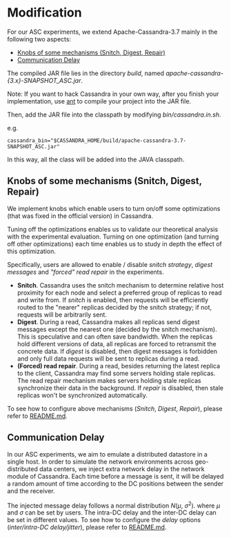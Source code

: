 # Modification

For our ASC experiments, we extend Apache-Cassandra-3.7 mainly in the following two aspects: 

* [Knobs of some mechanisms (Snitch, Digest, Repair)](#knobs)
* [Communication Delay](#delay)



The compiled JAR file lies in the directory *build*, named *apache-cassandra-{3.x}-SNAPSHOT_ASC.jar*.

Note: If you want to hack Cassandra in your own way, after you finish your implementation, use [ant](http://ant.apache.org) to compile your project into the JAR file. 

Then, add the JAR file into the classpath by modifying *bin/cassandra.in.sh*.

e.g.

`cassandra_bin="$CASSANDRA_HOME/build/apache-cassandra-3.7-SNAPSHOT_ASC.jar"`

In this way, all the class will be added into the JAVA classpath.



## <span id="knobs">Knobs of some mechanisms (Snitch, Digest, Repair)</span>

We implement knobs which enable users to turn on/off some optimizations (that was fixed in the official version) in Cassandra. 

Tuning off the optimizations enables us to validate our theoretical analysis with the experimental evaluation. Turning on one optimization (and turning off other optimizations) each time enables
us to study in depth the effect of this optimization.

Specifically, users are allowed to enable / disable *snitch strategy*, *digest messages* and *"forced" read repair* in the experiments. 

* **Snitch**. Cassandra uses the snitch mechanism to determine relative host proximity for each node and select a preferred group of replicas to read and write from. If *snitch* is enabled, then requests will be efficiently routed to the "nearer" replicas decided by the snitch strategy; if not, requests will be arbitrarily sent. 
* **Digest**. During a read, Cassandra makes all replicas send digest messages except the nearest one (decided by the snitch mechanism). This is speculative and can often save bandwidth. When the replicas hold different versions of data, all replicas are forced to retransmit the concrete data. If *digest* is disabled, then digest messages is forbidden and only full data requests will be sent to replicas during a read. 
*  **(Forced) read repair**. During a read, besides returning the latest replica to the client, Cassandra may find some servers holding stale replicas. The read repair mechanism makes servers holding stale replicas synchronize their data in the background. If *repair* is disabled, then stale replicas won't be synchronized automatically. 

To see how to configure above mechanisms (*Snitch*, *Digest*, *Repair*), please refer to [README.md](https://github.com/Lingzhi-Ouyang/Almost-Strong-Consistency-Cassandra/tree/master/experiment). 



## <span id="delay">Communication Delay</span>

In our ASC experiments, we aim to emulate a distributed datastore in a single host. In order to simulate the network environments across geo-distributed data centers, we inject extra network delay in the network module of Cassandra. Each time before a message is sent, it will be delayed a random amount of time according to the DC positions between the sender and the receiver. 

The injected message delay follows a normal distribution *N*(*μ*, *σ*<sup>2</sup>). where *μ* and *σ* can be set by users. The intra-DC delay and the inter-DC delay can be set in different values. To see how to configure the *delay* options (*inter/intra-DC delay/jitter*), please refer to [README.md](https://github.com/Lingzhi-Ouyang/Almost-Strong-Consistency-Cassandra/tree/master/experiment). 

